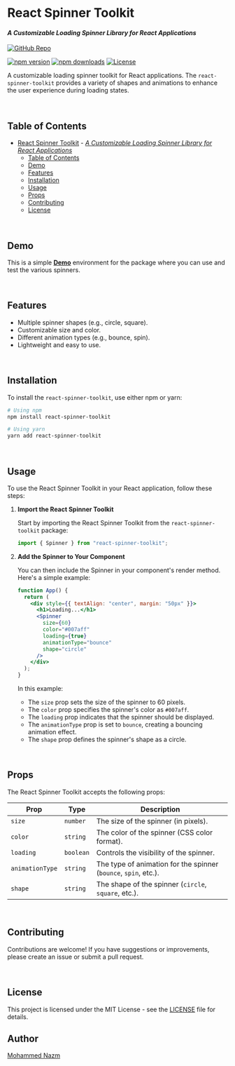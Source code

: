 # React Spinner Toolkit

#### _A Customizable Loading Spinner Library for React Applications_

[![GitHub Repo](https://img.shields.io/static/v1?label=GitHub&message=react-spinner-toolkit&color=yellow&logo=github)](https://github.com/yourusername/react-spinner-toolkit "Go to GitHub repo")

[![npm version](https://img.shields.io/npm/v/react-spinner-toolkit.svg)](http://badge.fury.io/js/react-spinner-toolkit) [![npm downloads](https://img.shields.io/npm/dm/react-spinner-toolkit.svg)](http://badge.fury.io/js/react-spinner-toolkit) [![License](https://img.shields.io/badge/License-MIT-blue)](https://github.com/yourusername/react-spinner-toolkit/blob/main/LICENSE)

A customizable loading spinner toolkit for React applications. The `react-spinner-toolkit` provides a variety of shapes and animations to enhance the user experience during loading states.

&nbsp;

## Table of Contents

- [React Spinner Toolkit](#react-spinner-toolkit) - [_A Customizable Loading Spinner Library for React Applications_](#a-customizable-loading-spinner-library-for-react-applications)
  - [Table of Contents](#table-of-contents)
  - [Demo](#demo)
  - [Features](#features)
  - [Installation](#installation)
  - [Usage](#usage)
  - [Props](#props)
  - [Contributing](#contributing)
  - [License](#license)

&nbsp;

## Demo

This is a simple [**Demo**](https://react-spinner-toolkit.vercel.app/) environment for the package where you can use and test the various spinners.

&nbsp;

## Features

- Multiple spinner shapes (e.g., circle, square).
- Customizable size and color.
- Different animation types (e.g., bounce, spin).
- Lightweight and easy to use.

&nbsp;

## Installation

To install the `react-spinner-toolkit`, use either npm or yarn:

```bash
# Using npm
npm install react-spinner-toolkit

# Using yarn
yarn add react-spinner-toolkit
```

&nbsp;

## Usage

To use the React Spinner Toolkit in your React application, follow these steps:

1. **Import the React Spinner Toolkit**

   Start by importing the React Spinner Toolkit from the `react-spinner-toolkit` package:

   ```jsx
   import { Spinner } from "react-spinner-toolkit";
   ```

2. **Add the Spinner to Your Component**

   You can then include the Spinner in your component's render method. Here's a simple example:

   ```jsx
   function App() {
     return (
       <div style={{ textAlign: "center", margin: "50px" }}>
         <h1>Loading...</h1>
         <Spinner
           size={60}
           color="#007aff"
           loading={true}
           animationType="bounce"
           shape="circle"
         />
       </div>
     );
   }
   ```

   In this example:

   - The `size` prop sets the size of the spinner to 60 pixels.
   - The `color` prop specifies the spinner's color as `#007aff`.
   - The `loading` prop indicates that the spinner should be displayed.
   - The `animationType` prop is set to `bounce`, creating a bouncing animation effect.
   - The `shape` prop defines the spinner's shape as a circle.

&nbsp;

## Props

The React Spinner Toolkit accepts the following props:

| Prop            | Type      | Description                                                     |
| --------------- | --------- | --------------------------------------------------------------- |
| `size`          | `number`  | The size of the spinner (in pixels).                            |
| `color`         | `string`  | The color of the spinner (CSS color format).                    |
| `loading`       | `boolean` | Controls the visibility of the spinner.                         |
| `animationType` | `string`  | The type of animation for the spinner (`bounce`, `spin`, etc.). |
| `shape`         | `string`  | The shape of the spinner (`circle`, `square`, etc.).            |

&nbsp;

## Contributing

Contributions are welcome! If you have suggestions or improvements, please create an issue or submit a pull request.

&nbsp;

## License

This project is licensed under the MIT License - see the [LICENSE](LICENSE) file for details.

## Author

[Mohammed Nazm](https://github.com/mohammadnazm)
